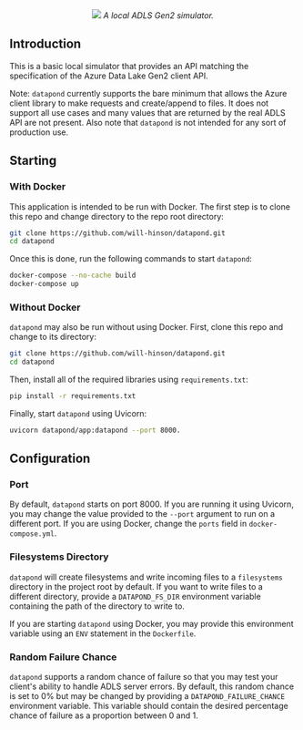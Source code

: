 <div align="center">
    <img src="https://user-images.githubusercontent.com/9117692/209159453-9ccb845f-af45-4343-92f8-dd14961dc1e1.png" />
    <em>A local ADLS Gen2 simulator.</em>
</div>

## Introduction
This is a basic local simulator that provides an API matching the specification of the Azure Data Lake Gen2 client API.

Note: `datapond` currently supports the bare minimum that allows the Azure client library to make requests and create/append to files. It does not support all use cases and many values that are returned by the real ADLS API are not present. Also note that `datapond` is not intended for any sort of production use.

## Starting
### With Docker
This application is intended to be run with Docker. The first step is to clone this repo and change directory to the repo root directory:

```sh
git clone https://github.com/will-hinson/datapond.git
cd datapond
```

Once this is done, run the following commands to start `datapond`:

```sh
docker-compose --no-cache build
docker-compose up
```

### Without Docker
`datapond` may also be run without using Docker. First, clone this repo and change to its directory:

```sh
git clone https://github.com/will-hinson/datapond.git
cd datapond
```

Then, install all of the required libraries using `requirements.txt`:

```sh
pip install -r requirements.txt
```

Finally, start `datapond` using Uvicorn:

```sh
uvicorn datapond/app:datapond --port 8000.
```

## Configuration
### Port
By default, `datapond` starts on port 8000. If you are running it using Uvicorn, you may change the value provided to the `--port` argument to run on a different port. If you are using Docker, change the `ports` field in `docker-compose.yml`.

### Filesystems Directory
`datapond` will create filesystems and write incoming files to a `filesystems` directory in the project root by default. If you want to write files to a different directory, provide a `DATAPOND_FS_DIR` environment variable containing the path of the directory to write to.

If you are starting `datapond` using Docker, you may provide this environment variable using an `ENV` statement in the `Dockerfile`.

### Random Failure Chance
`datapond` supports a random chance of failure so that you may test your client's ability to handle ADLS server errors. By default, this random chance is set to 0% but may be changed by providing a `DATAPOND_FAILURE_CHANCE` environment variable. This variable should contain the desired percentage chance of failure as a proportion between 0 and 1.
